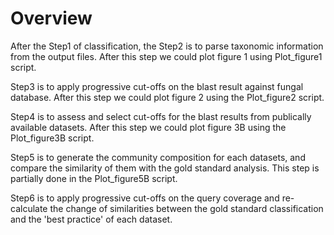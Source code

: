 # Overview
After the Step1 of classification, the Step2 is to parse taxonomic information from the output files. After this step we could plot figure 1 using Plot_figure1 script.

Step3 is to apply progressive cut-offs on the blast result against fungal database. After this step we could plot figure 2 using the Plot_figure2 script.

Step4 is to assess and select cut-offs for the blast results from publically available datasets. After this step we could plot figure 3B using the Plot_figure3B script.

Step5 is to generate the community composition for each datasets, and compare the similarity of them with the gold standard analysis. This step is partially done in the Plot_figure5B script.

Step6 is to apply progressive cut-offs on the query coverage and re-calculate the change of similarities between the gold standard classification and the 'best practice' of each dataset.
